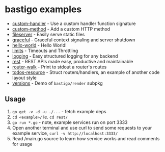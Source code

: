 bastigo examples
============

* [custom-handler](https://github.com/go-bastigo/bastigo/blob/master/_examples/custom-handler/main.go) - Use a custom handler function signature
* [custom-method](https://github.com/go-bastigo/bastigo/blob/master/_examples/custom-method/main.go) - Add a custom HTTP method
* [fileserver](https://github.com/go-bastigo/bastigo/blob/master/_examples/fileserver/main.go) - Easily serve static files
* [graceful](https://github.com/go-bastigo/bastigo/blob/master/_examples/graceful/main.go) - Graceful context signaling and server shutdown
* [hello-world](https://github.com/go-bastigo/bastigo/blob/master/_examples/hello-world/main.go) - Hello World!
* [limits](https://github.com/go-bastigo/bastigo/blob/master/_examples/limits/main.go) - Timeouts and Throttling
* [logging](https://github.com/go-bastigo/bastigo/blob/master/_examples/logging/main.go) - Easy structured logging for any backend
* [rest](https://github.com/go-bastigo/bastigo/blob/master/_examples/rest/main.go) - REST APIs made easy, productive and maintainable
* [router-walk](https://github.com/go-bastigo/bastigo/blob/master/_examples/router-walk/main.go) - Print to stdout a router's routes
* [todos-resource](https://github.com/go-bastigo/bastigo/blob/master/_examples/todos-resource/main.go) - Struct routers/handlers, an example of another code layout style
* [versions](https://github.com/go-bastigo/bastigo/blob/master/_examples/versions/main.go) - Demo of `bastigo/render` subpkg


## Usage

1. `go get -v -d -u ./...` - fetch example deps
2. `cd <example>/` ie. `cd rest/`
3. `go run *.go` - note, example services run on port 3333
4. Open another terminal and use curl to send some requests to your example service,
   `curl -v http://localhost:3333/`
5. Read <example>/main.go source to learn how service works and read comments for usage
